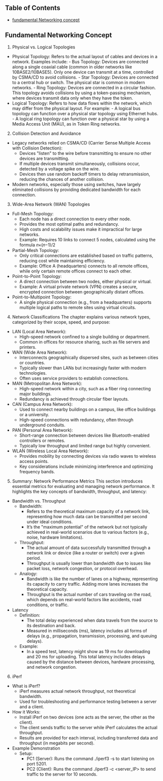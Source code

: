 ## Table of Contents
- [fundamental Networking concept](#fundamental-networking-concept)

## Fundamental Networking Concept
1) Physical vs. Logical Topologies
- Physical Topology: Refers to the actual layout of cables and devices in a network. Examples include:
        - Bus Topology: Devices are connected along a single coaxial cable (common in older networks like 10BASE2/10BASE5). Only one device can transmit at a time, controlled by CSMA/CD to avoid collisions.
        - Star Topology: Devices are connected to a central hub or switch. The physical star is common in modern networks.
        - Ring Topology: Devices are connected in a circular fashion. This topology avoids collisions by using a token-passing mechanism, where devices transmit data only when they have the token.
- Logical Topology: Refers to how data flows within the network, which may differ from the physical layout. For example:
        - A logical bus topology can function over a physical star topology using Ethernet hubs.
        - A logical ring topology can function over a physical star by using a Media Access Unit (MAU), as in Token Ring networks.

2) Collision Detection and Avoidance
- Legacy networks relied on CSMA/CD (Carrier Sense Multiple Access with Collision Detection):
    - Devices "listen" to the wire before transmitting to ensure no other devices are transmitting.
    - If multiple devices transmit simultaneously, collisions occur, detected by a voltage spike on the wire.
    - Devices then use random backoff timers to delay retransmission, reducing the chances of another collision.
- Modern networks, especially those using switches, have largely eliminated collisions by providing dedicated bandwidth for each connection.

3) Wide-Area Network (WAN) Topologies
- Full-Mesh Topology:
    - Each node has a direct connection to every other node.
    - Provides the most optimal paths and redundancy.
    - High costs and scalability issues make it impractical for large networks.
    - Example: Requires 10 links to connect 5 nodes, calculated using the formula 𝑛×(𝑛−1)/2
- Partial-Mesh Topology:
    - Only critical connections are established based on traffic patterns, reducing cost while maintaining efficiency.
    - Example: Office A (headquarters) connects to all remote offices, while only certain remote offices connect to each other.
- Point-to-Point Topology:
    - A direct connection between two nodes, either physical or virtual.
    - Example: A virtual private network (VPN) creates a secure, encrypted connection between geographically distant offices.
- Point-to-Multipoint Topology:
    - A single physical connection (e.g., from a headquarters) supports multiple logical paths to remote sites using virtual circuits.

4) Network Classifications
The chapter explains various network types, categorized by their scope, speed, and purpose:
- LAN (Local Area Network):
    - High-speed network confined to a single building or department.
    - Common in offices for resource sharing, such as file servers and printers.
- WAN (Wide Area Network):
    - Interconnects geographically dispersed sites, such as between cities or countries.
    - Typically slower than LANs but increasingly faster with modern technologies.
    - Often uses service providers to establish connections.
- MAN (Metropolitan Area Network):
    - High-speed network within a city, such as a fiber ring connecting major buildings.
    - Redundancy is achieved through circular fiber layouts.
- CAN (Campus Area Network):
    - Used to connect nearby buildings on a campus, like office buildings or a university.
    - High-speed connections with redundancy, often through underground conduits.
- PAN (Personal Area Network):
    - Short-range connection between devices like Bluetooth-enabled controllers or remotes.
    - Typically low throughput and limited range but highly convenient.
- WLAN (Wireless Local Area Network):
    - Provides mobility by connecting devices via radio waves to wireless access points.
    - Key considerations include minimizing interference and optimizing frequency bands.

5) Summary: Network Performance Metrics
This section introduces essential metrics for evaluating and managing network performance. It highlights the key concepts of bandwidth, throughput, and latency:
- Bandwidth vs. Throughput
    - Bandwidth:
        - Refers to the theoretical maximum capacity of a network link, representing how much data can be transmitted per second under ideal conditions.
        - It’s the "maximum potential" of the network but not typically achieved in real-world scenarios due to various factors (e.g., noise, hardware limitations).
    - Throughput:
        - The actual amount of data successfully transmitted through a network link or device (like a router or switch) over a given period.
        - Throughput is usually lower than bandwidth due to issues like packet loss, network congestion, or protocol overhead.
    - Analogy:
        - Bandwidth is like the number of lanes on a highway, representing its capacity to carry traffic. Adding more lanes increases the theoretical capacity.
        - Throughput is the actual number of cars traveling on the road, which depends on real-world factors like accidents, road conditions, or traffic.
- Latency
    - Definition:
        - The total delay experienced when data travels from the source to its destination and back.
        - Measured in milliseconds (ms), latency includes all forms of delays (e.g., propagation, transmission, processing, and queuing delays).
    - Example:
        - In a speed test, latency might show as 19 ms for downloading and 20 ms for uploading. This total latency includes delays caused by the distance between devices, hardware processing, and network congestion.

6) iPerf
- What is iPerf?
    - iPerf measures actual network throughput, not theoretical bandwidth.
    - Used for troubleshooting and performance testing between a server and a client.
- How it Works:
    - Install iPerf on two devices (one acts as the server, the other as the client).
    - The client sends traffic to the server while iPerf calculates the actual throughput.
    - Results are provided for each interval, including transferred data and throughput (in megabits per second).
- Example Demonstration
    - Setup:
        - PC1 (Server): Runs the command ./iperf3 -s to start listening on port 5201.
        - PC2 (Client): Runs the command ./iperf3 -c <server_IP> to send traffic to the server for 10 seconds.